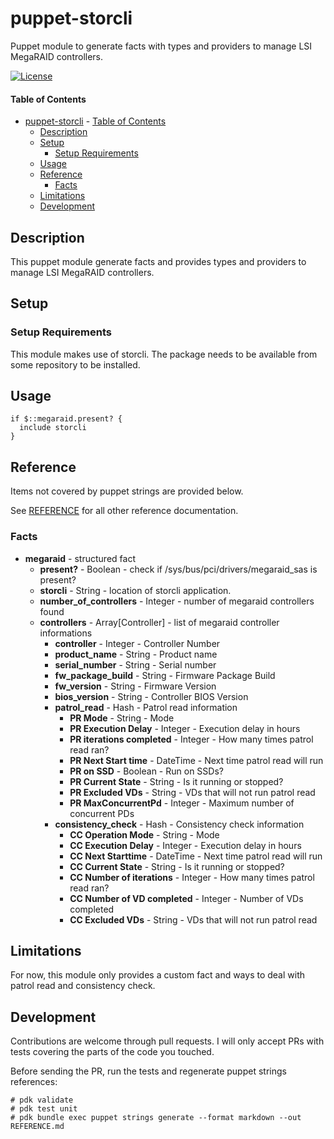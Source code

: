 # puppet-storcli

Puppet module to generate facts with types and providers to manage LSI MegaRAID controllers.

[![License](https://img.shields.io/badge/License-Apache%202.0-blue.svg)](https://opensource.org/licenses/Apache-2.0)

#### Table of Contents

- [puppet-storcli](#puppet-storcli)
      - [Table of Contents](#table-of-contents)
  - [Description](#description)
  - [Setup](#setup)
    - [Setup Requirements](#setup-requirements)
  - [Usage](#usage)
  - [Reference](#reference)
    - [Facts](#facts)
  - [Limitations](#limitations)
  - [Development](#development)

## Description

This puppet module generate facts and provides types and providers to manage LSI MegaRAID controllers.

## Setup

### Setup Requirements

This module makes use of storcli. The package needs to be available from some repository to be installed.

## Usage

```
if $::megaraid.present? {
  include storcli
}
```

## Reference

Items not covered by puppet strings are provided below.

See [REFERENCE](REFERENCE.md) for all other reference documentation.

### Facts

- **megaraid** - structured fact
  - **present?** - Boolean - check if /sys/bus/pci/drivers/megaraid_sas is present?
  - **storcli** - String - location of storcli application.
  - **number_of_controllers** - Integer - number of megaraid controllers found
  - **controllers** - Array[Controller] - list of megaraid controller informations
    - **controller** - Integer - Controller Number
    - **product_name** - String - Product name
    - **serial_number** - String - Serial number
    - **fw_package_build** - String - Firmware Package Build
    - **fw_version** - String - Firmware Version
    - **bios_version** - String - Controller BIOS Version
    - **patrol_read** - Hash - Patrol read information
      - **PR Mode** - String - Mode
      - **PR Execution Delay** - Integer - Execution delay in hours
      - **PR iterations completed** - Integer - How many times patrol read ran?
      - **PR Next Start time** - DateTime - Next time patrol read will run
      - **PR on SSD** - Boolean - Run on SSDs?
      - **PR Current State** - String - Is it running or stopped?
      - **PR Excluded VDs** - String - VDs that will not run patrol read
      - **PR MaxConcurrentPd** - Integer - Maximum number of concurrent PDs
    - **consistency_check** - Hash - Consistency check information
      - **CC Operation Mode** - String - Mode
      - **CC Execution Delay** - Integer - Execution delay in hours
      - **CC Next Starttime** - DateTime - Next time patrol read will run
      - **CC Current State** - String - Is it running or stopped?
      - **CC Number of iterations** - Integer - How many times patrol read ran?
      - **CC Number of VD completed** - Integer - Number of VDs completed
      - **CC Excluded VDs** - String - VDs that will not run patrol read

## Limitations

For now, this module only provides a custom fact and ways to deal with patrol read and consistency check.

## Development

Contributions are welcome through pull requests. I will only accept PRs with tests covering the parts of the code you touched.

Before sending the PR, run the tests and regenerate puppet strings references:

```
# pdk validate
# pdk test unit
# pdk bundle exec puppet strings generate --format markdown --out REFERENCE.md
```